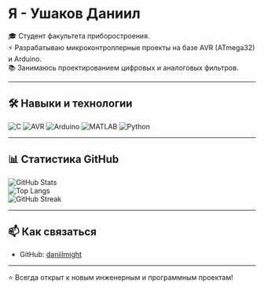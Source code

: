 # Я - Ушаков Даниил

🎓 Студент факультета приборостроения.  
⚡ Разрабатываю микроконтроллерные проекты на базе AVR (ATmega32) и Arduino.  
📚 Занимаюсь проектированием цифровых и аналоговых фильтров.  

---

## 🛠️ Навыки и технологии

![C](https://img.shields.io/badge/C-00599C?style=for-the-badge&logo=c&logoColor=white)
![AVR](https://img.shields.io/badge/AVR-ED1C24?style=for-the-badge&logo=arduino&logoColor=white)
![Arduino](https://img.shields.io/badge/Arduino-00979D?style=for-the-badge&logo=arduino&logoColor=white)
![MATLAB](https://img.shields.io/badge/MATLAB-ff7f0e?style=for-the-badge&logo=mathworks&logoColor=white)
![Python](https://img.shields.io/badge/Python-3776AB?style=for-the-badge&logo=python&logoColor=white)

---

## 📊 Статистика GitHub

![GitHub Stats](https://github-readme-stats.vercel.app/api?username=daniilmight&show_icons=true&theme=tokyonight)  
![Top Langs](https://github-readme-stats.vercel.app/api/top-langs/?username=daniilmight&layout=compact&theme=tokyonight)  
![GitHub Streak](https://streak-stats.demolab.com?user=daniilmight&theme=tokyonight&hide_border=true)  

---

## 📫 Как связаться
- GitHub: [daniilmight](https://github.com/daniilmight)  

---

⭐ Всегда открыт к новым инженерным и программным проектам!
